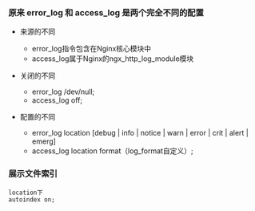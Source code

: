 

### 原来 error_log 和 access_log 是两个完全不同的配置

- 来源的不同
    - error_log指令包含在Nginx核心模块中
    - access_log属于Nginx的ngx_http_log_module模块

- 关闭的不同
    - error_log /dev/null;
    - access_log off;

- 配置的不同
    - error_log location [debug | info | notice | warn | error | crit | alert | emerg]
    - access_log location format（log_format自定义）;

### 展示文件索引
```
location下
autoindex on;
```